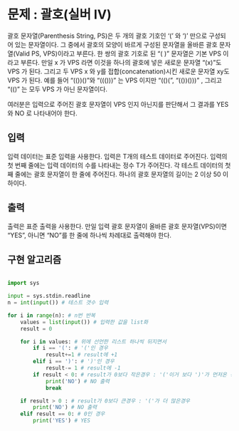 # 문제 : 괄호(실버 IV)

괄호 문자열(Parenthesis String, PS)은 두 개의 괄호 기호인 ‘(’ 와 ‘)’ 만으로 구성되어 있는 문자열이다. 그 중에서 괄호의 모양이 바르게 구성된 문자열을 올바른 괄호 문자열(Valid PS, VPS)이라고 부른다. 한 쌍의 괄호 기호로 된 “( )” 문자열은 기본 VPS 이라고 부른다. 만일 x 가 VPS 라면 이것을 하나의 괄호에 넣은 새로운 문자열 “(x)”도 VPS 가 된다. 그리고 두 VPS x 와 y를 접합(concatenation)시킨 새로운 문자열 xy도 VPS 가 된다. 예를 들어 “(())()”와 “((()))” 는 VPS 이지만 “(()(”, “(())()))” , 그리고 “(()” 는 모두 VPS 가 아닌 문자열이다. 

여러분은 입력으로 주어진 괄호 문자열이 VPS 인지 아닌지를 판단해서 그 결과를 YES 와 NO 로 나타내어야 한다. 

## 입력
입력 데이터는 표준 입력을 사용한다. 입력은 T개의 테스트 데이터로 주어진다. 입력의 첫 번째 줄에는 입력 데이터의 수를 나타내는 정수 T가 주어진다. 각 테스트 데이터의 첫째 줄에는 괄호 문자열이 한 줄에 주어진다. 하나의 괄호 문자열의 길이는 2 이상 50 이하이다.

## 출력
출력은 표준 출력을 사용한다. 만일 입력 괄호 문자열이 올바른 괄호 문자열(VPS)이면 “YES”, 아니면 “NO”를 한 줄에 하나씩 차례대로 출력해야 한다. 

## 구현 알고리즘

```python
  
import sys

input = sys.stdin.readline
n = int(input()) # 테스트 갯수 입력

for i in range(n): # n번 반복
    values = list(input()) # 입력한 값을 list화
    result = 0 

    for i in values: # 위에 선언한 리스트 하나씩 뒤지면서
        if i == '(': # '('인 경우
            result+=1 # result에 +1
        elif i == ')': # ')'인 경우
            result-= 1 # result에 -1
        if result < 0: # result가 0보다 작은경우 : '('이거 보다 ')'가 먼저온 경우, ')'가 더많은 경우
            print('NO') # NO 출력
            break

    if result > 0 : # result가 0보다 큰경우 : '('가 더 많은경우
        print('NO') # NO 출력
    elif result == 0: # 0인 경우
        print('YES') # YES 
```
